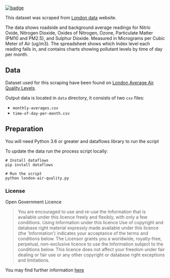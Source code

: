 <a href="https://datahub.io/core/london-air-quality"><img src="https://badgen.net/badge/icon/View%20on%20datahub.io/orange?icon=https://datahub.io/datahub-cube-badge-icon.svg&label&scale=1.25)" alt="badge" /></a>

This dataset was scraped from [London data](https://data.london.gov.uk/) website.

The data shows roadside and background average readings for Nitric Oxide, Nitrogen Dioxide, Oxides of Nitrogen, Ozone, Particulate Matter (PM10 and PM2.5), and Sulphur Dioxide. Measured in Micrograms per Cubic Meter of Air (ug/m3). The spreadsheet shows which Index level each reading falls in, and contains charts showing pollutant levels by time of day per month.

## Data
Dataset used for this scraping have been found on [London Average Air Quality Levels](https://data.london.gov.uk/dataset/london-average-air-quality-levels).
 
Output data is located in `data` directory, it consists of two `csv` files:
* `monthly-averages.csv`
* `time-of-day-per-month.csv`

## Preparation
You will need Python 3.6 or greater and dataflows library to run the script

To update the data run the process script locally:

```
# Install dataflows
pip install dataflows

# Run the script
python london-air-quality.py
```

### License

Open Government Licence

> You are encouraged to use and re-use the Information that is available under this licence freely and flexibly, with only a few conditions.
Using Information under this licence
>Use of copyright and database right material expressly made available under this licence (the 'Information') indicates your acceptance of the terms and conditions below.
> The Licensor grants you a worldwide, royalty-free, perpetual, non-exclusive licence to use the Information subject to the conditions below.
> This licence does not affect your freedom under fair dealing or fair use or any other copyright or database right exceptions and limitations.

You may find further information [here](http://www.nationalarchives.gov.uk/doc/open-government-licence/version/3/)

